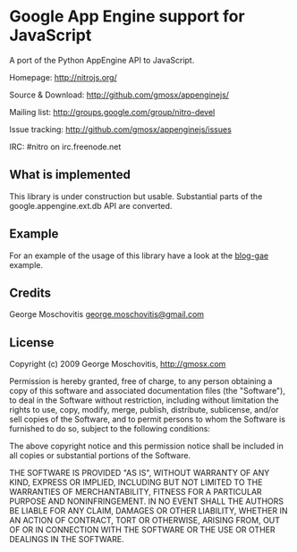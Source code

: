 Google App Engine support for JavaScript
========================================

A port of the Python AppEngine API to JavaScript.

Homepage: http://nitrojs.org/

Source & Download: http://github.com/gmosx/appenginejs/

Mailing list: http://groups.google.com/group/nitro-devel

Issue tracking: http://github.com/gmosx/appenginejs/issues

IRC: #nitro on irc.freenode.net    


What is implemented
-------------------

This library is under construction but usable. Substantial parts of the google.appengine.ext.db API are converted.


Example
-------

For an example of the usage of this library have a look at the [blog-gae](http://github.com/gmosx/blog-gae) example.


Credits
-------

George Moschovitis <george.moschovitis@gmail.com>


License
-------

Copyright (c) 2009 George Moschovitis, http://gmosx.com

Permission is hereby granted, free of charge, to any person obtaining a copy
of this software and associated documentation files (the "Software"), to
deal in the Software without restriction, including without limitation the
rights to use, copy, modify, merge, publish, distribute, sublicense, and/or
sell copies of the Software, and to permit persons to whom the Software is
furnished to do so, subject to the following conditions:

The above copyright notice and this permission notice shall be included in
all copies or substantial portions of the Software.

THE SOFTWARE IS PROVIDED "AS IS", WITHOUT WARRANTY OF ANY KIND, EXPRESS OR
IMPLIED, INCLUDING BUT NOT LIMITED TO THE WARRANTIES OF MERCHANTABILITY,
FITNESS FOR A PARTICULAR PURPOSE AND NONINFRINGEMENT. IN NO EVENT SHALL
THE AUTHORS BE LIABLE FOR ANY CLAIM, DAMAGES OR OTHER LIABILITY, WHETHER 
IN AN ACTION OF CONTRACT, TORT OR OTHERWISE, ARISING FROM, OUT OF OR IN
CONNECTION WITH THE SOFTWARE OR THE USE OR OTHER DEALINGS IN THE SOFTWARE.
